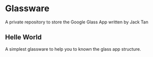 

Glassware
===

A private repository to store the Google Glass App written by Jack Tan



Helle World
---

A simplest glassware to help you to known the glass app structure.

